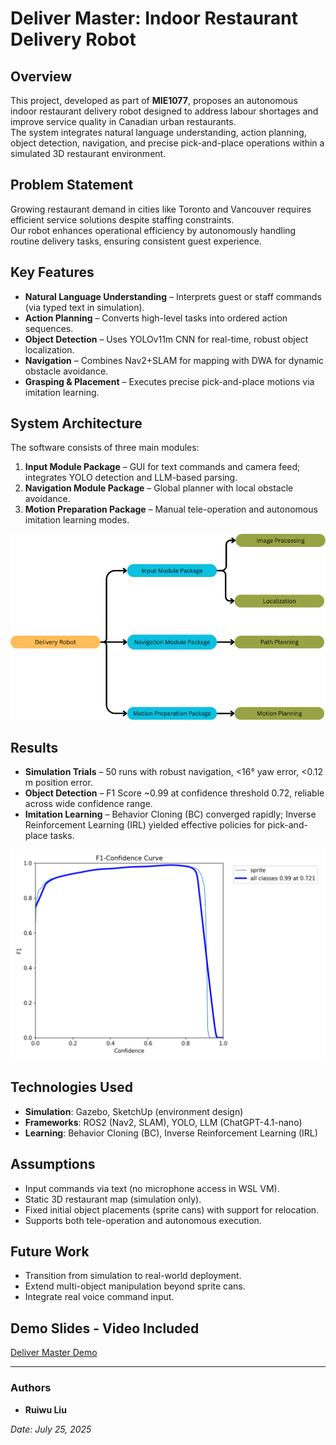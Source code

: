 # Deliver Master: Indoor Restaurant Delivery Robot

## Overview
This project, developed as part of **MIE1077**, proposes an autonomous indoor restaurant delivery robot designed to address labour shortages and improve service quality in Canadian urban restaurants.  
The system integrates natural language understanding, action planning, object detection, navigation, and precise pick-and-place operations within a simulated 3D restaurant environment.

## Problem Statement
Growing restaurant demand in cities like Toronto and Vancouver requires efficient service solutions despite staffing constraints.  
Our robot enhances operational efficiency by autonomously handling routine delivery tasks, ensuring consistent guest experience.

## Key Features
- **Natural Language Understanding** – Interprets guest or staff commands (via typed text in simulation).  
- **Action Planning** – Converts high-level tasks into ordered action sequences.  
- **Object Detection** – Uses YOLOv11m CNN for real-time, robust object localization.  
- **Navigation** – Combines Nav2+SLAM for mapping with DWA for dynamic obstacle avoidance.  
- **Grasping & Placement** – Executes precise pick-and-place motions via imitation learning.

## System Architecture
The software consists of three main modules:
1. **Input Module Package** – GUI for text commands and camera feed; integrates YOLO detection and LLM-based parsing.  
2. **Navigation Module Package** – Global planner with local obstacle avoidance.  
3. **Motion Preparation Package** – Manual tele-operation and autonomous imitation learning modes.

![Architecture](overall_architecture.png)

## Results
- **Simulation Trials** – 50 runs with robust navigation, <16° yaw error, <0.12 m position error.  
- **Object Detection** – F1 Score ~0.99 at confidence threshold 0.72, reliable across wide confidence range.  
- **Imitation Learning** – Behavior Cloning (BC) converged rapidly; Inverse Reinforcement Learning (IRL) yielded effective policies for pick-and-place tasks.

![F1 Score Curve](F1_curve.png)

## Technologies Used
- **Simulation**: Gazebo, SketchUp (environment design)  
- **Frameworks**: ROS2 (Nav2, SLAM), YOLO, LLM (ChatGPT-4.1-nano)  
- **Learning**: Behavior Cloning (BC), Inverse Reinforcement Learning (IRL)

## Assumptions
- Input commands via text (no microphone access in WSL VM).  
- Static 3D restaurant map (simulation only).  
- Fixed initial object placements (sprite cans) with support for relocation.  
- Supports both tele-operation and autonomous execution.

## Future Work
- Transition from simulation to real-world deployment.  
- Extend multi-object manipulation beyond sprite cans.  
- Integrate real voice command input.

## Demo Slides - Video Included
[Deliver Master Demo](https://docs.google.com/presentation/d/1bCcY7AFAmbktMcgvld7WufuGaBtqRXFj/edit?usp=sharing&ouid=114492464970792931615&rtpof=true&sd=true)

---

### Authors
- **Ruiwu Liu**  

*Date: July 25, 2025*

